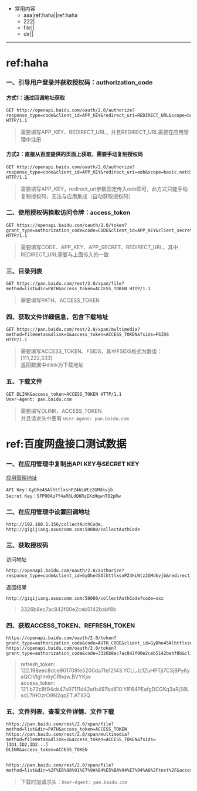 - 常用内容
	- aaa|ref:haha|[](file:///D:\games\TombRaider\开始游戏.exe)|ref:haha
	- 222|[](cp:///dfas)
	- file|[](file:///d:\a.txt)|[](file:///d:\aaaaa.txt)
	- dir|[](dir:///d:\a.txt)|[](dir:///d:\aaaaa.txt)
	
	
***

# ref:haha
### 一、引导用户登录并获取授权码：authorization_code
#### 方式1：通过回调地址获取
```http
GET http://openapi.baidu.com/oauth/2.0/authorize?response_type=code&client_id=APP_KEY&redirect_uri=REDIRECT_URL&scope=basic,netdisk&display=page&qrcode=1&force_login=1 HTTP/1.1
```
> 需要填写APP_KEY、REDIRECT_URL，并且REDIRECT_URL需要在应用管理中注册

#### 方式2：直接从百度提供的页面上获取，需要手动复制授权码
```http
GET http://openapi.baidu.com/oauth/2.0/authorize?response_type=code&client_id=APP_KEY&redirect_uri=oob&scope=basic,netdisk&display=page&qrcode=1&force_login=1 HTTP/1.1
```
> 需要填写APP_KEY，redirect_uri参数固定传入oob即可，此方式只能手动复制授权码，无法与应用集成（自动获取授权码）



### 二、使用授权码换取访问令牌：access_token
```http
GET https://openapi.baidu.com/oauth/2.0/token?grant_type=authorization_code&code=CODE&client_id=APP_KEY&client_secret=APP_SECRET&redirect_uri=REDIRECT_URL HTTP/1.1
```
> 需要填写CODE、APP_KEY、APP_SECRET、REDIRECT_URL，其中REDIRECT_URL需要与上面传入的一致


### 三、目录列表
```http
GET https://pan.baidu.com/rest/2.0/xpan/file?method=list&dir=PATH&access_token=ACCESS_TOKEN HTTP/1.1
```
> 需要填写PATH、ACCESS_TOKEN


### 四、获取文件详细信息，包含下载地址
```http
GET https://pan.baidu.com/rest/2.0/xpan/multimedia?method=filemetas&dlink=1&access_token=ACCESS_TOKEN&fsids=FSIDS HTTP/1.1
```
> 需要填写ACCESS_TOKEN、FSIDS，其中FSIDS格式为数组：[111,222,333]  
> 返回数据中dlink为下载地址

### 五、下载文件
```http
GET DLINK&access_token=ACCESS_TOKEN HTTP/1.1
User-Agent: pan.baidu.com
```
> 需要填写DLINK、ACCESS_TOKEN  
> 并且请求头中要有 `User-Agent: pan.baidu.com`


# ref:百度网盘接口测试数据
### 一、在应用管理中复制出API KEY与SECRET KEY
[应用管理地址](http://developer.baidu.com/console#app/project)
```
API Key：GyDhe45AlhttlxsnPZ4kLWtz2GMdkvjb
Secret Key：SFPO0Ap7Y4aR6LdQ6RzIXzHqwnTO2pRw
```

### 二、在应用管理中设置回调地址
```
http://192.168.1.156/collectAuthCode,
http://gigijiang.asuscomm.com:50080/collectAuthCode
```

### 三、获取授权码
访问地址
```
http://openapi.baidu.com/oauth/2.0/authorize?response_type=code&client_id=GyDhe45AlhttlxsnPZ4kLWtz2GMdkvjb&redirect_uri=http%3A%2F%2Fgigijiang.asuscomm.com%3A50080%2FcollectAuthCode&scope=basic,netdisk&display=page&qrcode=1&force_login=1
```

返回结果
```
http://gigijiang.asuscomm.com:50080/collectAuthCode?code=xxx
```

> 3326b8ec7ac842f00e2ceb5142babf8b


### 四、获取ACCESS_TOKEN、REFRESH_TOKEN
```
https://openapi.baidu.com/oauth/2.0/token?grant_type=authorization_code&code=AUTH_CODE&client_id=GyDhe45AlhttlxsnPZ4kLWtz2GMdkvjb&client_secret=SFPO0Ap7Y4aR6LdQ6RzIXzHqwnTO2pRw&redirect_uri=http%3A%2F%2Fgigijiang.asuscomm.com%3A50080%2FcollectAuthCode
https://openapi.baidu.com/oauth/2.0/token?grant_type=authorization_code&code=3326b8ec7ac842f00e2ceb5142babf8b&client_id=GyDhe45AlhttlxsnPZ4kLWtz2GMdkvjb&client_secret=SFPO0Ap7Y4aR6LdQ6RzIXzHqwnTO2pRw&redirect_uri=http%3A%2F%2Fgigijiang.asuscomm.com%3A50080%2FcollectAuthCode
```

> refresh_token: 122.198eec8dce901709fe5200da7fe12143.YCLLJz1ZuHPTji7C3jBPy6yaQClVlg1m6yCRhqw.BVYKjw  
access_token: 121.b72c8f94cb47a97111d42efb497bd610.YlF64PEafgDCGKq3aRj38LscL7IHOzrO9N2qqET.ATIi3Q


### 五、文件列表、查看文件详情、文件下载
```
https://pan.baidu.com/rest/2.0/xpan/file?method=list&dir=PATH&access_token=ACCESS_TOKEN
https://pan.baidu.com/rest/2.0/xpan/multimedia?method=filemetas&dlink=1&access_token=ACCESS_TOKEN&fsids=[ID1,ID2,ID2...]
DLINK&access_token=ACCESS_TOKEN


https://pan.baidu.com/rest/2.0/xpan/file?method=list&dir=%2F%E6%88%91%E7%9A%84%E5%BA%94%E7%94%A8%2Ftest%2F&access_token=121.b72c8f94cb47a97111d42efb497bd610.YlF64PEafgDCGKq3aRj38LscL7IHOzrO9N2qqET.ATIi3Q
```
> 下载时加请求头：`User-Agent: pan.baidu.com`